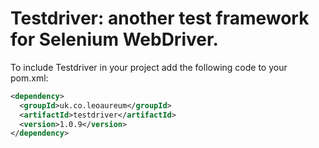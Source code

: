 # Testdriver: another test framework for Selenium WebDriver.

To include Testdriver in your project add the following code to your pom.xml:

```xml
<dependency>
  <groupId>uk.co.leoaureum</groupId>
  <artifactId>testdriver</artifactId>
  <version>1.0.9</version>
</dependency>
```

